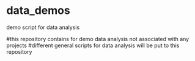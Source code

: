 # data_demos
demo script for data analysis


#this repository contains for demo data analysis not associated with any projects
#different general scripts for data analysis will be put to this repository
